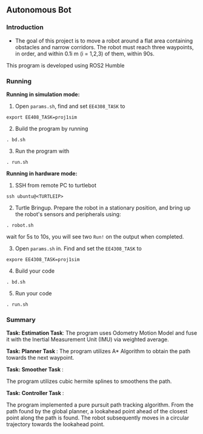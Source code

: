 ## Autonomous Bot

### Introduction

- The goal of this project is to move a robot around a flat area containing obstacles and narrow corridors. The robot must reach three waypoints, in order, and within 0.1i m (i = 1,2,3) of them, within 90s.

This program is developed using ROS2 Humble

### Running

<b> Running in simulation mode: </b>

1. Open `params.sh`, find and set `EE4308_TASK` to

```
export EE408_TASK=proj1sim
```

2. Build the program by running

```
. bd.sh
```

3. Run the program with

```
. run.sh
```

<b> Running in hardware mode: </b>

1. SSH from remote PC to turtlebot

```
ssh ubuntu@<TURTLEIP>
```

2. Turtle Bringup. Prepare the robot in a stationary position, and bring up the robot's sensors and peripherals using:

```
. robot.sh
```

wait for 5s to 10s, you will see two `Run!` on the output when completed.

3. Open `params.sh` in. Find and set the `EE4308_TASK` to

```
expore EE4308_TASK=proj1sim
```

4. Build your code

```
. bd.sh
```

5. Run your code

```
. run.sh
```

### Summary

<b> Task: Estimation Task</b>:
The program uses Odometry Motion Model and fuse it with the Inertial Measurement Unit (IMU) via weighted average.

<b> Task: Planner Task </b>:
The program utilizes A\* Algorithm to obtain the path towards the next waypoint.

<b> Task: Smoother Task </b>:

The program utilizes cubic hermite splines to smoothens the path.

<b> Task: Controller Task </b>:

The program implemented a pure pursuit path tracking algorithm. From the path found by the global planner, a lookahead point ahead of the closest point along the path is found. The robot subsequently moves in a circular trajectory towards the lookahead point.
